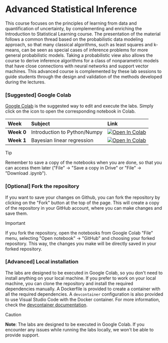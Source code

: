 # Advanced Statistical Inference 


This course focuses on the principles of learning from data and quantification of uncertainty, by complementing and enriching the Introduction to Statistical Learning course. 
The presentation of the material follows a common thread based on the probabilistic data modeling approach, so that many classical algorithms, such as least squares and k-means, can be seen as special cases of inference problems for more general probabilistic models. Taking a probabilistic view also allows the course to derive inference algorithms for a class of nonparametric models that have close connections with neural networks and support vector machines. 
This advanced course is complemented by these lab sessions to guide students through the design and validation of the methods developed during the lectures.


### [Suggested] Google Colab
[Google Colab](https://colab.research.google.com/) is the suggested way to edit and execute the labs. Simply click on the icon to open the corresponding notebook in Colab. 

| Week | Subject  | Link |
|:-----|:---------|:-----|
| **Week 0** | Introduction to Python/Numpy  | [![Open In Colab](https://colab.research.google.com/assets/colab-badge.svg)](https://colab.research.google.com/github/eurecom-ds/asi-labs/blob/master/lab_week0/Tutorial_Python.ipynb)|
| **Week 1** | Bayesian linear regression    | [![Open In Colab](https://colab.research.google.com/assets/colab-badge.svg)](https://colab.research.google.com/github/eurecom-ds/asi-labs/blob/master/lab_week1/Bayesian_Linear_Regression.ipynb)|


> [!TIP]
> Remember to save a copy of the notebooks when you are done, so that you can access them later ("File" -> "Save a copy in Drive" or "File" -> "Download .ipynb").

### [Optional] Fork the repository

If you want to save your changes on Github, you can fork the repository by clicking on the "Fork" button at the top of the page. 
This will create a copy of the repository in your GitHub account, where you can make changes and save them.

> [!IMPORTANT]
> If you fork the repository, open the notebooks from Google Colab "File" menu, selecting "Open notebook" -> "GitHub" and choosing your forked repository. This way, the changes you make will be directly saved in your forked repository.

### [Advanced] Local installation

The labs are designed to be executed in Google Colab, so you don't need to install anything on your local machine.
If you prefer to work on your local machine, you can clone the repository and install the required dependencies manually. 
A Dockerfile is provided to create a container with all the required dependencies.
A `devcontainer` configuration is also provided to use Visual Studio Code with the Docker container. 
For more information, check the [devcontainer documentation](https://code.visualstudio.com/docs/remote/containers).

> [!CAUTION]
> **Note**: The labs are designed to be executed in Google Colab. If you encounter any issues while running the labs locally, we won't be able to provide support.




